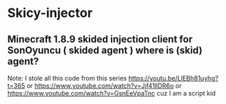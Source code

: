 # Skicy-injector
Minecraft 1.8.9 skided injection client for SonOyuncu
 ( skided agent )
 where is (skid) agent?
---------------------
 Note: I stole all this code from this series https://youtu.be/LlEBh81uyhg?t=365 or https://www.youtube.com/watch?v=Jjf41llDR6o or https://www.youtube.com/watch?v=GsnEeVpaTnc cuz I am a script kid
